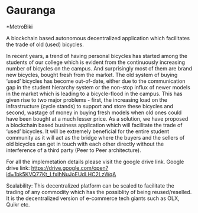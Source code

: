 # Gauranga
*MetroBiki

A blockchain based autonomous decentralized application which facilitates the trade of old (used) bicycles.

In recent years, a trend of having personal bicycles has started among the students of our college which is evident from the continuously increasing number of bicycles on the campus. And surprisingly most of them are brand new bicycles, bought fresh from the market. The old system of buying ‘used’ bicycles has become out-of-date, either due to the communication gap in the student hierarchy system or the non-stop influx of newer models in the market which is leading to a bicycle-flood in the campus. This has given rise to two major problems - first, the increasing load on the infrastructure (cycle stands) to support and store these bicycles and second, wastage of money in buying fresh models when old ones could have been bought at a much lesser price.
As a solution, we have proposed a blockchain based business application which will facilitate the trade of ‘used’ bicycles. It will be extremely beneficial for the entire student community as it will act as the bridge where the buyers and the sellers of old bicycles can get in touch with each other directly without the interference of a third party (Peer to Peer architecture). 

For all the implemetation details please visit the google drive link.
Google drive link: https://drive.google.com/open?id=1bk5KVQ77Kt_LfxIhNuJoEUdLHC2LzWqA

Scalability:
This decentralized platform can be scaled to facilitate the trading of any commodity which has the possiblity of being reused/reselled. It is the decentralized version of e-commerce tech giants such as OLX, Quikr etc.


